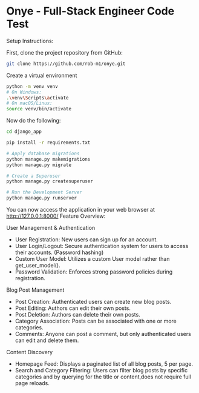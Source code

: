 # Onye - Full-Stack Engineer Code Test

Setup Instructions:

First, clone the project repository from GitHub:

```bash
git clone https://github.com/rob-m1/onye.git
```

Create a virtual environment

```bash
python -m venv venv
# On Windows:
.\venv\Scripts\activate
# On macOS/Linux:
source venv/bin/activate
```

Now do the following:
```bash
cd django_app

pip install -r requirements.txt

# Apply database migrations
python manage.py makemigrations
python manage.py migrate

# Create a Superuser
python manage.py createsuperuser

# Run the Development Server
python manage.py runserver
```
You can now access the application in your web browser at http://127.0.0.1:8000/
Feature Overview:

User Management & Authentication
* User Registration: New users can sign up for an account.
* User Login/Logout: Secure authentication system for users to access their accounts. (Password hashing)
* Custom User Model: Utilizes a custom User model rather than get_user_model().
* Password Validation: Enforces strong password policies during registration.

Blog Post Management
* Post Creation: Authenticated users can create new blog posts.
* Post Editing: Authors can edit their own posts.
* Post Deletion: Authors can delete their own posts.
* Category Association: Posts can be associated with one or more categories.
* Comments: Anyone can post a comment, but only authenticated users can edit and delete them.

Content Discovery
* Homepage Feed: Displays a paginated list of all blog posts, 5 per page.
* Search and Category Filtering: Users can filter blog posts by specific categories and by querying for the title or content,does not require full page reloads.
